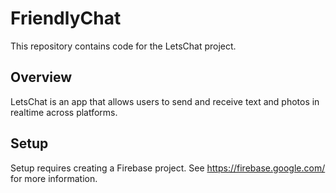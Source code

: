 # FriendlyChat

This repository contains code for the LetsChat project.

## Overview

LetsChat is an app that allows users to send and receive text and photos in realtime across platforms.

## Setup

Setup requires creating a Firebase project. See https://firebase.google.com/ for more information.

